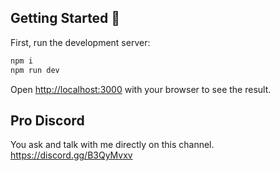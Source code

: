 ## Getting Started 👋

First, run the development server:

```bash
npm i
npm run dev
```

Open [http://localhost:3000](http://localhost:3000) with your browser to see the result.

## Pro Discord

You ask and talk with me directly on this channel.
https://discord.gg/B3QyMvxv
